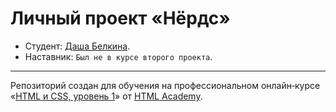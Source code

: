 # Личный проект «Нёрдс»

* Студент: [Даша Белкина](https://up.htmlacademy.ru/htmlcss/25/user/570339).
* Наставник: `Был не в курсе второго проекта`.

---

Репозиторий создан для обучения на профессиональном онлайн‑курсе «[HTML и CSS, уровень 1](https://htmlacademy.ru/intensive/htmlcss)» от [HTML Academy](https://htmlacademy.ru).

